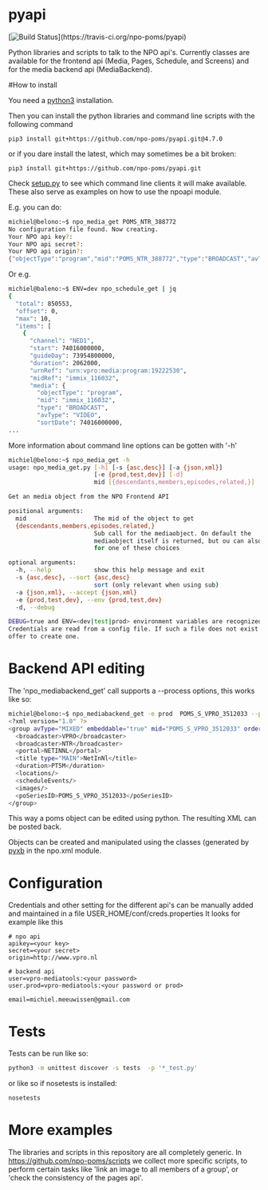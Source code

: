 # pyapi
[![Build Status](https://travis-ci.org/npo-poms/pyapi.svg?)](https://travis-ci.org/npo-poms/pyapi)


Python libraries and scripts to talk to the NPO api's. Currently classes are available for the frontend api (Media, Pages, Schedule, and Screens) and for the media backend api (MediaBackend).

#How to install

You need a [python3](https://www.python.org/downloads/) installation.

Then you can install the python libraries and command line scripts with the following command
```
pip3 install git+https://github.com/npo-poms/pyapi.git@4.7.0
```
or if you dare install the latest, which may sometimes be a bit broken:
```
pip3 install git+https://github.com/npo-poms/pyapi.git
```


Check [setup.py](https://github.com/npo-poms/pyapi/blob/master/setup.py) to see which command line clients it will make available. These also serve as examples on how to use the npoapi module.

E.g. you can do:
```bash
michiel@belono:~$ npo_media_get POMS_NTR_388772
No configuration file found. Now creating.
Your NPO api key?:
Your NPO api secret?:
Your NPO api origin?:
{"objectType":"program","mid":"POMS_NTR_388772","type":"BROADCAST","avType":"AUDIO","workflow":"PUBLISHED","sortDate":1376395200000,"creationDate":1376435075424,"lastModified":1376435112166,"urn":"urn:vpro:media:program:28506247","embeddable":true,"episodeOf":[{"midRef":"AUTO_WINFRIEDDRAAITDOOR","urnRef":"urn:vpro:media:group:13405810","type":"SERIES","index":1,"highlighted":false,"added":1376435078278}],"crids":["crid://broadcast.radiobox2/203820"],"broadcasters":[{"id":"NTR","value":"NTR"}],"titles":[{"value":"Winfried Draait Door","owner":"RADIOBOX","type":"MAIN"}],"descriptions":[{"value":"Elke werkdag draait Winfried Baijens door op Radio 6 met de beste soul en jazz, nieuwe releases, Nederlands talent en de mooiste prijzen. Geen dag gaat voorbij zonder een thema dat veelal iets te maken heeft met de actualiteit. Voorwaarde is; het thema moet allitereren. Daar houdt Winfried namelijk van, allitereren.\nVerder hoor je berichten van nationale en internationale sterren, luisteraars, betrokkenen bij het thema en muziekvrienden die Winfrieds voicemail inspreken. DJ Git Hyper is een vaste gast en Winfried maakt ook een muzikale kettingbrief. Vele grote namen uit de Nederlandse muziekwereld werkten al mee aan deze multitracks.","owner":"RADIOBOX","type":"MAIN"}],"genres":[],"countries":[],"languages":[],"duration":7200000,"descendantOf":[{"midRef":"AUTO_WINFRIEDDRAAITDOOR","urnRef":"urn:vpro:media:group:13405810","type":"SERIES"},{"midRef":"POMS_S_VPRO_171668","urnRef":"urn:vpro:media:group:14683553","type":"ARCHIVE"},{"midRef":"POMS_S_VPRO_218686","urnRef":"urn:vpro:media:group:14921825","type":"ARCHIVE"},{"midRef":"POMS_S_VPRO_117474","urnRef":"urn:vpro:media:group:20347947","type":"PLAYLIST"}],"email":["winfrieddraaitdoor@radio6.nl"],"websites":[{"value":"http://www.radio6.nl/winfrieddraaitdoor"}],"predictions":[{"state":"REALIZED","platform":"INTERNETVOD"}],"locations":[{"programUrl":"http://download.omroep.nl/audiologging/r6/2013/08/13/1400_1600_winfried_draait_door.mp3","avAttributes":{"avFileFormat":"MP3"},"duration":7200000,"owner":"RADIOBOX","creationDate":1376435052113,"lastModified":1376435075571,"workflow":"PUBLISHED","urn":"urn:vpro:media:location:28506251"}],"scheduleEvents":[{"start":1376395200000,"duration":7200000,"poProgID":"POMS_NTR_388772","channel":"RAD6","urnRef":"urn:vpro:media:program:28506247","midRef":"POMS_NTR_388772"}],"images":[{"title":"winfried_baijens.jpg","description":"Winfried Draait Door","imageUri":"urn:vpro:image:121034","owner":"RADIOBOX","type":"PICTURE","highlighted":false,"creationDate":1376435059364,"lastModified":1376435075570,"workflow":"PUBLISHED","urn":"urn:vpro:media:image:28506249"}]}
```

Or e.g.
```bash
michiel@baleno:~$ ENV=dev npo_schedule_get | jq             
{
  "total": 850553,
  "offset": 0,
  "max": 10,
  "items": [
    {
      "channel": "NED1",
      "start": 74016000000,
      "guideDay": 73954800000,
      "duration": 2062000,
      "urnRef": "urn:vpro:media:program:19222530",
      "midRef": "immix_116032",
      "media": {
        "objectType": "program",
        "mid": "immix_116032",
        "type": "BROADCAST",
        "avType": "VIDEO",
        "sortDate": 74016000000,
...
```

More information about command line options can be gotten with  '-h'
```bash
michiel@belono:~$ npo_media_get -h
usage: npo_media_get.py [-h] [-s {asc,desc}] [-a {json,xml}]
                        [-e {prod,test,dev}] [-d]
                        mid [{descendants,members,episodes,related,}]

Get an media object from the NPO Frontend API

positional arguments:
  mid                   The mid of the object to get
  {descendants,members,episodes,related,}
                        Sub call for the mediaobject. On default the
                        mediaobject itself is returned, but ou can also opt
                        for one of these choices

optional arguments:
  -h, --help            show this help message and exit
  -s {asc,desc}, --sort {asc,desc}
                        sort (only relevant when using sub)
  -a {json,xml}, --accept {json,xml}
  -e {prod,test,dev}, --env {prod,test,dev}
  -d, --debug

DEBUG=true and ENV=<dev|test|prod> environment variables are recognized.
Credentials are read from a config file. If such a file does not exist it will
offer to create one.

```

# Backend API editing
The 'npo_mediabackend_get' call supports a --process options, this works like so:
```bash
michiel@belono:~$ npo_mediabackend_get -e prod  POMS_S_VPRO_3512033 --process "update.duration='PT5M'"
<?xml version="1.0" ?>
<group avType="MIXED" embeddable="true" mid="POMS_S_VPRO_3512033" ordered="true" type="PLAYLIST" urn="urn:vpro:media:group:72865615" xmlns="urn:vpro:media:update:2009">
  <broadcaster>VPRO</broadcaster>
  <broadcaster>NTR</broadcaster>
  <portal>NETINNL</portal>
  <title type="MAIN">NetInNl</title>
  <duration>PT5M</duration>
  <locations/>
  <scheduleEvents/>
  <images/>
  <poSeriesID>POMS_S_VPRO_3512033</poSeriesID>
</group>
```
This way a poms object can be edited using python. The resulting XML can be posted back.

Objects can be created and manipulated using the classes (generated by [pyxb](http://pyxb.sourceforge.net/) in the npo.xml module.


# Configuration
Credentials and other setting for the different api's can be manually added and maintained in a file  USER_HOME/conf/creds.properties
It looks for example like this
```
# npo api
apikey=<your key>
secret=<your secret>
origin=http://www.vpro.nl

# backend api
user=vpro-mediatools:<your password>
user.prod=vpro-mediatools:<your password or prod>

email=michiel.meeuwissen@gmail.com
```

# Tests
Tests can be run like so:
```bash
python3 -m unittest discover -s tests  -p '*_test.py'
```
or like so if nosetests is installed:
```bash
nosetests
```
# More examples
The libraries and scripts in this repository are all completely generic. In https://github.com/npo-poms/scripts we collect more specific scripts, to perform certain tasks like 'link an image to all members of a group', or 'check the consistency of the pages api'.

 



